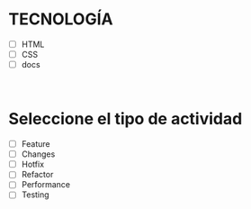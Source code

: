 # TECNOLOGÍA
- [ ] HTML
- [ ] CSS 
- [ ] docs
<br/>

# Seleccione el tipo de actividad
- [ ] Feature
- [ ] Changes
- [ ] Hotfix
- [ ] Refactor
- [ ] Performance
- [ ] Testing

